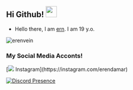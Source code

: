 ## Hi Github! <img src="https://raw.githubusercontent.com/iampavangandhi/iampavangandhi/master/gifs/Hi.gif" width="30px">

- Hello there, I am [ern](https://github.com/erenvein). I am 19 y.o.

<img src="https://komarev.com/ghpvc/?username=erenvein&label=Views&color=552b75" alt="erenvein" />

<h3>My Social Media Acconts!</h3>

<p>
  [<img src="https://cdn.discordapp.com/attachments/980407803166457916/1004095992070684682/insta.png"> Instagram](https://instagram.com/erendamar)
</p>


[![Discord Presence](https://lanyard.cnrad.dev/api/311184536379719680)](https://discord.com/users/311184536379719680)


